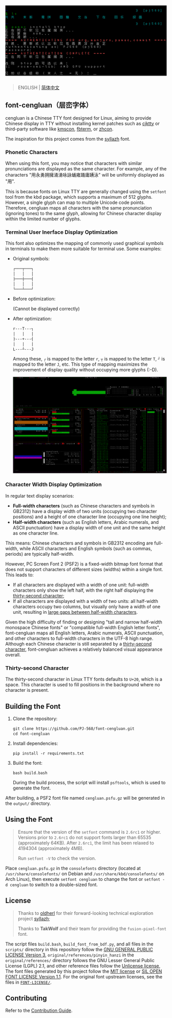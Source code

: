 # ![Demo](assets/display.png)

> ENGLISH | [简体中文](README.md)

## font-cengluan（层峦字体）

cengluan is a Chinese TTY font designed for Linux, aiming to provide Chinese display in TTY without installing kernel patches such as [cjktty](https://github.com/zhmars/cjktty-patches) or third-party software like [kmscon](http://www.freedesktop.org/wiki/Software/kmscon), [fbterm](https://salsa.debian.org/debian/fbterm), or [zhcon](https://zhcon.sourceforge.net/).

The inspiration for this project comes from the [syllazh](https://github.com/oldherl/syllazh/) font.

### Phonetic Characters

When using this font, you may notice that characters with similar pronunciations are displayed as the same character. For example, any of the characters "用永勇拥擁涌湧咏詠蛹雍踊庸踴泳" will be uniformly displayed as "用".

This is because fonts on Linux TTY are generally changed using the `setfont` tool from the kbd package, which supports a maximum of 512 glyphs. However, a single glyph can map to multiple Unicode code points.
Therefore, cengluan maps all characters with the same pronunciation (ignoring tones) to the same glyph, allowing for Chinese character display within the limited number of glyphs.

### Terminal User Inerface Display Optimization

This font also optimizes the mapping of commonly used graphical symbols in terminals to make them more suitable for terminal use. Some examples:

- Original symbols:

  ```plaintext
  ┌───┬───┐
  │   │   │
  ├───┼───┤
  │   │   │
  └───┴───┘
  ```

- Before optimization:

  (Cannot be displayed correctly)

- After optimization:

  ```plaintext
  r---T---┐
  |   |   |
  ├---+---┤
  |   |   |
  L---┴---J
  ```

  Among these, `┌` is mapped to the letter `r`, `┬` is mapped to the letter `T`, `┘` is mapped to the letter `J`, etc.
  This type of mapping maximizes the improvement of display quality without occupying more glyphs (:-D).

  ![btop with font-cengluan](assets/btop.png)

### Character Width Display Optimization

In regular text display scenarios:

- **Full-width characters** (such as Chinese characters and symbols in GB2312) have a display width of two units (occupying two character positions) and a height of one character line (occupying one line height);
- **Half-width characters** (such as English letters, Arabic numerals, and ASCII punctuation) have a display width of one unit and the same height as one character line.

This means: Chinese characters and symbols in GB2312 encoding are full-width, while ASCII characters and English symbols (such as commas, periods) are typically half-width.

However, PC Screen Font 2 (PSF2) is a fixed-width bitmap font format that does not support characters of different sizes (widths) within a single font.
This leads to:

- If all characters are displayed with a width of one unit: full-width characters only show the left half, with the right half displaying the [thirty-second character](#thirty-second-character);
- If all characters are displayed with a width of two units: all half-width characters occupy two columns, but visually only have a width of one unit, resulting in [large gaps between half-width characters](assets/display_old.png).

Given the high difficulty of finding or designing "tall and narrow half-width monospace Chinese fonts" or "compatible full-width English letter fonts",
font-cengluan maps all English letters, Arabic numerals, ASCII punctuation, and other characters to full-width characters in the UTF-8 high range.
Although each Chinese character is still separated by a [thirty-second character](#thirty-second-character), font-cengluan achieves a relatively balanced visual appearance overall.

### Thirty-second Character

The thirty-second character in Linux TTY fonts defaults to `U+20`, which is a space. This character is used to fill positions in the background where no character is present.

## Building the Font

1. Clone the repository:

   ```shellscript
   git clone https://github.com/PJ-568/font-cengluan.git
   cd font-cengluan
   ```

2. Install dependencies:

   ```shellscript
   pip install -r requirements.txt
   ```

3. Build the font:

   ```shellscript
   bash build.bash
   ```

   During the build process, the script will install `psftools`, which is used to generate the font.

After building, a PSF2 font file named `cengluan.psfu.gz` will be generated in the `output/` directory.

## Using the Font

> Ensure that the version of the `setfont` command is `2.6rc1` or higher.
> Versions prior to `2.6rc1` do not support fonts larger than 65535 (approximately 64KB).
> After `2.6rc1`, the limit has been relaxed to 4194304 (approximately 4MB).
>
> Run `setfont -V` to check the version.

Place `cengluan.psfu.gz` in the `consolefonts` directory (located at `/usr/share/consolefonts/` on Debian and `/usr/share/kbd/consolefonts/` on Arch Linux), then execute `setfont cengluan` to change the font or `setfont -d cengluan` to switch to a double-sized font.

## License

> Thanks to [oldherl](https://github.com/oldherl) for their forward-looking technical exploration project [syllazh](https://github.com/oldherl/syllazh/);
>
> Thanks to **TakWolf** and their team for providing the `fusion-pixel-font` font.

The script files `build.bash`, `build_font_from_bdf.py`, and all files in the `scripts/` directory in this repository follow the [GNU GENERAL PUBLIC LICENSE Version 3](LICENSE),
`original/references/pinyin_hanzi` in the `original/references/` directory follows the GNU Lesser General Public License (LGPL) 2.1, and other reference files follow the [Unlicense license](original/references/LICENSE),
The font files generated by this project follow the [MIT license](MIT-LICENSE) or [SIL OPEN FONT LICENSE Version 1.1](SIL-LICENSE). For the original font upstream licenses, see the files in [`FONT-LICENSE/`](FONT-LICENSE/).

## Contributing

Refer to the [Contribution Guide](CONTRIBUTING.md).
